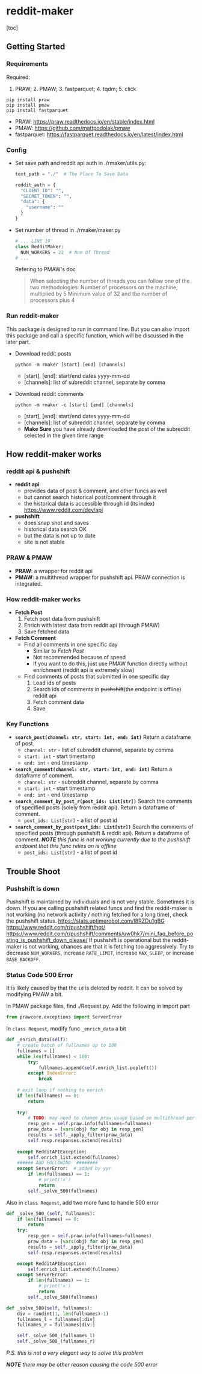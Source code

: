 # reddit-maker
[toc]

## Getting Started
### Requirements
Required:
1. PRAW; 2. PMAW; 3. fastparquet; 4. tqdm; 5. click

```
pip install praw
pip install pmaw
pip install fastparquet
```

- PRAW: https://praw.readthedocs.io/en/stable/index.html
- PMAW: https://github.com/mattpodolak/pmaw
- fastparquet: https://fastparquet.readthedocs.io/en/latest/index.html

### Config
- Set save path and reddit api auth in ./rmaker/utils.py:
  ```python
  text_path = "./"  # The Place To Save Data

  reddit_auth = {
    "CLIENT_ID": "",
    "SECRET_TOKEN": "",
    "data": {
      "username": ""
    }
  }
  ```

- Set number of thread in ./rmaker/maker.py
  ```python
  # ... LINE 19
  class RedditMaker:
    NUM_WORKERS = 22  # Num Of Thread
  # ...
  ```
  Refering to PMAW's doc
  > When selecting the number of threads you can follow one of the two methodologies:
  Number of processors on the machine, multiplied by 5
  Minimum value of 32 and the number of processors plus 4

### Run reddit-maker
This package is designed to run in command line. But you can also import this package and call a specific function, which will be discussed in the later part.

- Download reddit posts
  ```
  python -m rmaker [start] [end] [channels]
  ```
  - [start], [end]: start/end dates yyyy-mm-dd
  - [channels]: list of subreddit channel, separate by comma
  
- Download reddit comments
  ```
  python -m rmaker -c [start] [end] [channels]
  ```
  - [start], [end]: start/end dates yyyy-mm-dd
  - [channels]: list of subreddit channel, separate by comma
  - **Make Sure** you have already downloaded the post of the subreddit selected in the given time range

## How reddit-maker works
### reddit api & pushshift
- **reddit api**
  - provides data of post & comment, and other funcs as well
  - but cannot search historical post/comment through it 
  - the historical data is accessible through id (its index)
  https://www.reddit.com/dev/api
- **pushshift**
  - does snap shot and saves
  - historical data search OK
  - but the data is not up to date
  - site is not stable
  
### PRAW & PMAW
- **PRAW**: a wrapper for reddit api
- **PMAW**: a multithread wrapper for pushshift api. PRAW connection is integrated.
  
### How reddit-maker works
- **Fetch Post**
  1. Fetch post data from pushshift
  2. Enrich with latest data from reddit api (through PMAW)
  3. Save fetched data
- **Fetch Comment**
  - Find all comments in one specific day
    - Similar to *Fetch Post*
    - Not recommended because of speed
    - If you want to do this, just use PMAW function directly without enrichment (reddit api is extremely slow)
  - Find comments of posts that submitted in one specific day
    1. Load ids of posts
    2. Search ids of comments in ~~pushshift~~(the endpoint is offline) reddit api
    3. Fetch comment data 
    4. Save

### Key Functions
- **`search_post(channel: str, start: int, end: int)`**
  Return a dataframe of post.
  - `channel: str` - list of subreddit channel, separate by comma
  - `start: int` - start timestamp
  - `end: int` - end timestamp
- **`search_comment(channel: str, start: int, end: int)`**
  Return a dataframe of comment.
  - `channel: str` - subreddit channel, separate by comma
  - `start: int` - start timestamp
  - `end: int` - end timestamp
- **`search_comment_by_post_r(post_ids: List[str])`**
  Search the comments of specified posts (solely from reddit api). Return a dataframe of comment.
  - `post_ids: List[str]` - a list of post id
- **`search_comment_by_post(post_ids: List[str])`**
  Search the comments of specified posts (through pushshift & reddit api). Return a dataframe of comment.
  ***NOTE** this func is not working currently due to the pushshift endpoint that this func relies on is offline*
  - `post_ids: List[str]` - a list of post id


## Trouble Shoot
### Pushshift is down
Pushshift is maintained by individuals and is not very stable. Sometimes it is down. If you are calling pushshift related funcs and find the reddit-maker is not working (no network activity / nothing fetched for a long time), check the pushshift status.
https://stats.uptimerobot.com/l8RZDu1gBG
https://www.reddit.com/r/pushshift/hot/
https://www.reddit.com/r/pushshift/comments/uw0hk7/mini_faq_before_posting_is_pushshift_down_please/
If pushshift is operational but the reddit-maker is not working, chances are that it is fetching too aggressively. Try to decrease `NUM_WORKERS`, increase `RATE_LIMIT`, increase `MAX_SLEEP`, or increase `BASE_BACKOFF`.

### Status Code 500 Error
It is likely caused by that the `id` is deleted by reddit. It can be solved by modifying PMAW a bit.

In PMAW package files, find ./Request.py. Add the following in import part
```python
from prawcore.exceptions import ServerError
```
In `class Request`, modify func `_enrich_data` a bit
```python
def _enrich_data(self):
    # create batch of fullnames up to 100
    fullnames = []
    while len(fullnames) < 100:
        try:
            fullnames.append(self.enrich_list.popleft())
        except IndexError:
            break
    
    # exit loop if nothing to enrich
    if len(fullnames) == 0:
        return
    
    try:
        # TODO: may need to change praw usage based on multithread performance
        resp_gen = self.praw.info(fullnames=fullnames)
        praw_data = [vars(obj) for obj in resp_gen]
        results = self._apply_filter(praw_data)
        self.resp.responses.extend(results)
        
    except RedditAPIException:
        self.enrich_list.extend(fullnames)
    ###### ADD FOLLOWING  ########
    except ServerError:  # added by yyr
        if len(fullnames) == 1:
            # print('x')
            return
        self._solve_500(fullnames)
```
Also in `class Request`, add two more func to handle 500 error
```python
def _solve_500_(self, fullnames):
    if len(fullnames) == 0:
        return
    try:
        resp_gen = self.praw.info(fullnames=fullnames)
        praw_data = [vars(obj) for obj in resp_gen]
        results = self._apply_filter(praw_data)
        self.resp.responses.extend(results)

    except RedditAPIException:
        self.enrich_list.extend(fullnames)
    except ServerError:
        if len(fullnames) == 1:
            # print('x')
            return
        self._solve_500(fullnames)

def _solve_500(self, fullnames):
    div = randint(1, len(fullnames)-1)
    fullnames_l = fullnames[:div]
    fullnames_r = fullnames[div:]

    self._solve_500_(fullnames_l)
    self._solve_500_(fullnames_r)
```
*P.S. this is not a very elegant way to solve this problem*

***NOTE** there may be other reason causing the code 500 error*